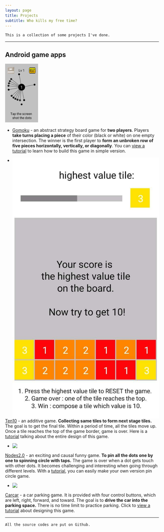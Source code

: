 ```yaml
---
layout: page
title: Projects
subtitle: Who kills my free time?
---
```


```
This is a collection of some projects I've done.
```
---------------------------------------

## Android game apps
![img](/img/dot108.png) 
* [Gomoku](https://drive.google.com/file/d/1hlP6hGWQr4xCbWzoDb1qyCyaR0A1jN_L/view?usp=drivesdk&fbclid=IwAR0duTs0Jfvd7oOs42axEvpj5Im-CM0x7eMwGX9kPpE4gnwpW4WwNRK1BSU) - an abstract strategy board game for **two players**. Players **take turns placing a piece** of their color (black or white) on one empty intersection. The winner is the first player to **form an unbroken row of five pieces horizontally, vertically, or diagonally**. You can [view a tutorial](https://youtu.be/txSBV9NB2jY) to learn how to build this game in simple version.

* <img src="img/tile.jpg" align=left /> 
[Ten10](https://drive.google.com/file/d/1jQRHxUpcWNspix_fs3SknCq02-IrjFMg/view?fbclid=IwAR2jkrvg2wLUjjrJ6wgndkns92t5_6lz7U4-9z_iWoFpWIDbQavTKagAXuk) - an additive game. **Collecting same tiles to form next stage tiles.** The goal is to get the final tile. Within a period of time, all the tiles move up. Once a tile reaches the top of the game border, game is over. Here is a [tutorial](https://youtu.be/-c3Kcaj54Ik) talking about the entire design of this game.

* <img src="https://github.com/hbyacademic/HBY/blob/master/img/dot.jpg" width="5%" hegiht="5%" align=left /> 
[Nodes2.0](https://drive.google.com/file/d/1Weo9Gd6VaTQPfDbdI2TAYokygj6gnUVT/view?usp=drivesdk) - an exciting and causal funny game. **To pin all the dots one by one to spinning circle with taps.** The game is over when a dot gets touch with other dots. It becomes challenging and interesting when going through different levels. With a [tutorial](https://youtu.be/lVMKEyO-cZs), you can easily make your own version pin circle game.

* <img src="https://github.com/hbyacademic/HBY/blob/master/img/car.jpg" width="100px" hegiht="100px" align=left /> 
[Carcar](https://drive.google.com/file/d/1UkwzUiE0oogYWNQZtJ3lxvqfBQYaF1HX/view?usp=drivesdk) - a car parking game. It is provided with four control buttons, which are left, right, forward, and toward. The goal is to **drive the car into the parking space.** There is no time limit to practice parking. Click to [view a tutorial](https://youtu.be/i7J1B65YnUo) about designing this game.

---------------------------------------
```
All the source codes are put on Github.
```
